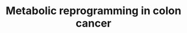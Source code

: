 ---
annotations:
- type: Pathway Ontology
  value: altered carbohydrate metabolic pathway
- type: Pathway Ontology
  value: cancer pathway
- type: Disease Ontology
  value: colorectal cancer
authors:
- Khanspers
- Egonw
- AlexanderPico
- MaintBot
description: Metabolic reprogramming in colon cancer. This pathway was created from
  a figure by Vasaikar S and Zhang B, Baylor College of Medicine, June 2018.
last-edited: 2021-05-29
organisms:
- Homo sapiens
redirect_from:
- /index.php/Pathway:WP4290
- /instance/WP4290
schema-jsonld:
- '@context': https://schema.org/
  '@id': https://wikipathways.github.io/pathways/WP4290.html
  '@type': Dataset
  creator:
    '@type': Organization
    name: WikiPathways
  description: Metabolic reprogramming in colon cancer. This pathway was created from
    a figure by Vasaikar S and Zhang B, Baylor College of Medicine, June 2018.
  keywords:
  - FASN
  - ACLY
  - TALDO1
  - Glutathione
  - GOT2
  - Proline
  - PAICS
  - LDHA
  - 2PG
  - OAA
  - FH
  - SHMT2
  - S7P
  - TKT
  - ROS
  - Malate
  - S-CoA
  - F1,6P
  - serine
  - ACO2
  - PGD
  - RPIA
  - PYCR1
  - MDH2
  - NH3
  - SLC16A3
  - glutamine
  - IC
  - PKM
  - TIGAR
  - 3PG
  - 6PGA
  - PSPH
  - PGAM1
  - GPI
  - DLST
  - PEP
  - SLC2A1
  - G6P
  - PDHB
  - Purine synthesis
  - Phosphoserine
  - GLUD1
  - Acetyl-CoA
  - PPAT
  - PGK1
  - SUCLG2
  - F6P
  - Asparagine
  - lipids
  - Pyruvate
  - G6PD
  - GART
  - glutamate
  - PYCR2
  - IMP
  - glycine
  - PSAT1
  - G3P
  - Nucleotide synthesis
  - 1,3BPG
  - fumarate
  - R5P
  - GAPDH
  - ENO1
  - KG
  - E4P
  - Cell cycle
  - IDH2
  - Proliferation
  - Ri5P
  - Amino acid synthesis
  - GLS
  - HK3
  - Lactate
  - glucose
  - IDH3A
  - 3PHP
  - PFKL
  - ALDOB
  - PDHA1
  - SLC1A5
  - citrate
  - SDHB
  license: CC0
  name: Metabolic reprogramming in colon cancer
seo: CreativeWork
title: Metabolic reprogramming in colon cancer
wpid: WP4290
---